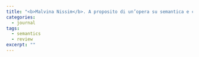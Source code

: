 ```yaml
---
title: "<b>Malvina Nissim</b>. A proposito di un’opera su semantica e cognizione. <i>Studi e Saggi Linguistici</i>, XXXVI, pp. 211–215, 1996."
categories: 
  - journal
tags:
  - semantics
  - review
excerpt: ""
---
```


